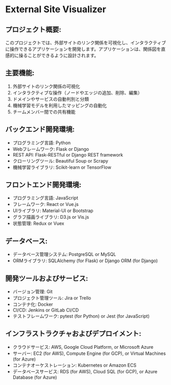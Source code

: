 # External Site Visualizer

## プロジェクト概要: 
このプロジェクトでは、外部サイトのリンク関係を可視化し、インタラクティブに操作できるアプリケーションを開発します。アプリケーションは、関係図を直感的に操ることができるように設計されます。

## 主要機能:

1. 外部サイトのリンク関係の可視化
2. インタラクティブな操作（ノードやエッジの追加、削除、編集）
3. ドメインやサービスの自動判別と分類
4. 機械学習モデルを利用したマッピングの自動化
5. チームメンバー間での共有機能

## バックエンド開発環境:

- プログラミング言語: Python
- Webフレームワーク: Flask or Django
- REST API: Flask-RESTful or Django REST framework
- クローリングツール: Beautiful Soup or Scrapy
- 機械学習ライブラリ: Scikit-learn or TensorFlow

## フロントエンド開発環境:

- プログラミング言語: JavaScript
- フレームワーク: React or Vue.js
- UIライブラリ: Material-UI or Bootstrap
- グラフ描画ライブラリ: D3.js or Vis.js
- 状態管理: Redux or Vuex

## データベース:

- データベース管理システム: PostgreSQL or MySQL
- ORMライブラリ: SQLAlchemy (for Flask) or Django ORM (for Django)

## 開発ツールおよびサービス:

- バージョン管理: Git
- プロジェクト管理ツール: Jira or Trello
- コンテナ化: Docker
- CI/CD: Jenkins or GitLab CI/CD
- テストフレームワーク: pytest (for Python) or Jest (for JavaScript)

## インフラストラクチャおよびデプロイメント:

- クラウドサービス: AWS, Google Cloud Platform, or Microsoft Azure
- サーバー: EC2 (for AWS), Compute Engine (for GCP), or Virtual Machines (for Azure)
- コンテナオーケストレーション: Kubernetes or Amazon ECS
- データベースサービス: RDS (for AWS), Cloud SQL (for GCP), or Azure Database (for Azure)
